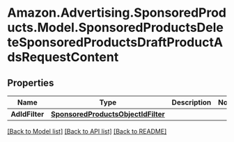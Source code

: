 # Amazon.Advertising.SponsoredProducts.Model.SponsoredProductsDeleteSponsoredProductsDraftProductAdsRequestContent

## Properties

Name | Type | Description | Notes
------------ | ------------- | ------------- | -------------
**AdIdFilter** | [**SponsoredProductsObjectIdFilter**](SponsoredProductsObjectIdFilter.md) |  | 

[[Back to Model list]](../README.md#documentation-for-models) [[Back to API list]](../README.md#documentation-for-api-endpoints) [[Back to README]](../README.md)

